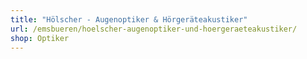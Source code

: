 ```yaml
---
title: "Hölscher - Augenoptiker & Hörgeräteakustiker"
url: /emsbueren/hoelscher-augenoptiker-und-hoergeraeteakustiker/
shop: Optiker
---
```

